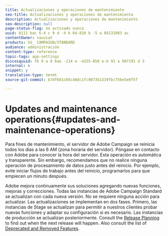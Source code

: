 ```yaml
---
title: Actualizaciones y operaciones de mantenimiento
seo-title: Actualizaciones y operaciones de mantenimiento
description: Actualizaciones y operaciones de mantenimiento
seo-description: null
page-status-flag: no activado nunca
uuid: 8111 bac 6-4 c 9 d -4 b 04-810 b -5 a 84131083 ac
contentOwner: sauviat
products: SG_ CAMPAIGN/STANDARD
audience: administración
content-type: reference
topic-tags: app-settings
discoiquuid: fb 9 a 8 bae -214 e -4255-858 e-b 91 a 987191 d 3
internal: n
snippet: y
translation-type: tm+mt
source-git-commit: b7df681c05c48dc1fc9873b1339fbc756e5e0f5f

---
```



# Updates and maintenance operations{#updates-and-maintenance-operations}

Para fines de mantenimiento, el servidor de Adobe Campaign se reinicia todos los días a las 6 AM (zona horaria del servidor). Póngase en contacto con Adobe para conocer la hora del servidor. Esta operación es automática y transparente. Sin embargo, recomendamos que no realice ninguna operación de procesamiento de datos justo antes del reinicio. Por ejemplo, evite iniciar flujos de trabajo antes del reinicio, programarlos para que empiecen un minuto después.

Adobe mejora continuamente sus soluciones agregando nuevas funciones, mejoras y correcciones. Todas las instancias de Adobe Campaign Standard se actualizan con cada nueva versión. No se requiere ninguna acción para actualizar. Las actualizaciones se implementan en dos fases. Primero, las instancias de Stage se actualizan para permitir a nuestros clientes probar nuevas funciones y adaptar su configuración si es necesario. Las instancias de producción se actualizan posteriormente. Consult the [Release Planning](https://helpx.adobe.com/campaign/kb/acs-release-planning.html) to find out when the next release will happen. Also consult the list of [Deprecated and Removed Features](https://helpx.adobe.com/campaign/kb/acs-deprecated-and-removed-features.html).
